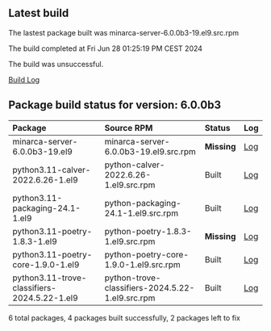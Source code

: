 ## Latest build
The lastest package built was minarca-server-6.0.0b3-19.el9.src.rpm

The build completed at Fri Jun 28 01:25:19 PM CEST 2024

The build was unsuccessful.

[Build Log](logs/minarca-server-6.0.0b3-19.el9.src.rpm.log)
## Package build status for version: 6.0.0b3
Package | Source RPM | Status | Log
:--- | :--- | :--- | :---
minarca-server-6.0.0b3-19.el9 | minarca-server-6.0.0b3-19.el9.src.rpm | **Missing** | [Log](logs/minarca-server-6.0.0b3-19.el9.src.rpm.log)
python3.11-calver-2022.6.26-1.el9 | python-calver-2022.6.26-1.el9.src.rpm | Built | [Log](logs/python-calver-2022.6.26-1.el9.src.rpm.log)
python3.11-packaging-24.1-1.el9 | python-packaging-24.1-1.el9.src.rpm | Built | [Log](logs/python-packaging-24.1-1.el9.src.rpm.log)
python3.11-poetry-1.8.3-1.el9 | python-poetry-1.8.3-1.el9.src.rpm | **Missing** | [Log](logs/python-poetry-1.8.3-1.el9.src.rpm.log)
python3.11-poetry-core-1.9.0-1.el9 | python-poetry-core-1.9.0-1.el9.src.rpm | Built | [Log](logs/python-poetry-core-1.9.0-1.el9.src.rpm.log)
python3.11-trove-classifiers-2024.5.22-1.el9 | python-trove-classifiers-2024.5.22-1.el9.src.rpm | Built | [Log](logs/python-trove-classifiers-2024.5.22-1.el9.src.rpm.log)

6 total packages, 4 packages built successfully, 2 packages left to fix
